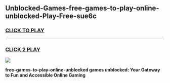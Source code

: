 
## Unblocked-Games-free-games-to-play-online-unblocked-Play-Free-sue6c
<h3>
<a href="https://premium76.site?title=free-games-to-play-online-unblocked&ref=23A">CLICK TO PLAY</a></h3>
<hr>

<h3>
<a href="https://premium76.site?title=free-games-to-play-online-unblocked&ref=23A">CLICK 2 PLAY</a>
  
</h3>

<a href="https://premium76.site?title=free-games-to-play-online-unblocked&ref=23A"><img src="https://clearcache.store/games.png"></a>


**free-games-to-play-online-unblocked games unblocked: Your Gateway to Fun and Accessible Online Gaming**

